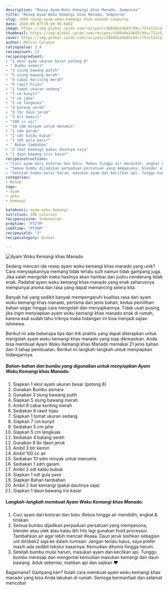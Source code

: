 ```yaml
---
description: "Resep Ayam Woku Kemangi khas Manado, Sempurna"
title: "Resep Ayam Woku Kemangi khas Manado, Sempurna"
slug: 1860-resep-ayam-woku-kemangi-khas-manado-sempurna
date: 2020-09-07T19:49:09.046Z
image: https://img-global.cpcdn.com/recipes/c58840a24b85c99c/751x532cq70/ayam-woku-kemangi-khas-manado-foto-resep-utama.jpg
thumbnail: https://img-global.cpcdn.com/recipes/c58840a24b85c99c/751x532cq70/ayam-woku-kemangi-khas-manado-foto-resep-utama.jpg
cover: https://img-global.cpcdn.com/recipes/c58840a24b85c99c/751x532cq70/ayam-woku-kemangi-khas-manado-foto-resep-utama.jpg
author: Melvin Coleman
ratingvalue: 3.4
reviewcount: 12
recipeingredient:
- "1 ekor ayam ukuran besar potong 8"
- " Bumbu asmara"
- "3 siung bawang putih"
- "5 siung bawang merah"
- "8 cabai keriting merah"
- "6 rawit hijau"
- "1 tomat ukuran sedang"
- "7 cm kunyit"
- "5 cm jahe"
- "5 cm lengkuas"
- "4 batang sereh"
- "8 lbr daun jeruk"
- "3 btr kemiri"
- "100 cc air"
- "10 sdm minyak untuk menumis"
- "1 sdm garam"
- "2 sdt kaldu bubuk"
- "1 sdt gula pasir"
- " Bahan tambahan"
- "2 ikat kemangi pakai daunnya saja"
- "1 daun bawang iris kasar"
recipeinstructions:
- "Cuci ayam dari kotoran dan bolu. Rebus hingga air mendidih, angkat &amp; tiriskan."
- "Semua bumbu dijadikan perpaduan persatuan yang mempesona, blender atau ulek atau kalau lbh hits lagi gunakan food processor. Tambahkan air agar lebih mencair #eaaa. Daun jeruk sisihkan sebagian unt dirobek2 saja ke dalam tumisan. Jangan terlalu halus, saya prefer masih ada sedikit tekstur kasarnya. Kemudian ditumis hingga harum."
- "Setelah bumbu mulai harum, masukan ayam dan kecilkan api. Tunggu bumbu meresap dan mengental kemudian masukan kemangi dan daun bawang. Aduk sebentar, matikan api dan sajikan ♥️"
categories:
- Resep
tags:
- ayam
- woku
- kemangi

katakunci: ayam woku kemangi 
nutrition: 208 calories
recipecuisine: Indonesian
preptime: "PT27M"
cooktime: "PT36M"
recipeyield: "3"
recipecategory: Dinner

---
```



![Ayam Woku Kemangi khas Manado](https://img-global.cpcdn.com/recipes/c58840a24b85c99c/751x532cq70/ayam-woku-kemangi-khas-manado-foto-resep-utama.jpg)

Sedang mencari ide resep ayam woku kemangi khas manado yang unik? Cara menyiapkannya memang tidak terlalu sulit namun tidak gampang juga. Jika salah mengolah maka hasilnya akan hambar dan justru cenderung tidak enak. Padahal ayam woku kemangi khas manado yang enak seharusnya mempunyai aroma dan rasa yang dapat memancing selera kita.



Banyak hal yang sedikit banyak mempengaruhi kualitas rasa dari ayam woku kemangi khas manado, pertama dari jenis bahan, kedua pemilihan bahan segar hingga cara mengolah dan menyajikannya. Tidak usah pusing jika ingin menyiapkan ayam woku kemangi khas manado enak di rumah, karena asal sudah tahu triknya maka hidangan ini bisa menjadi sajian istimewa.


Berikut ini ada beberapa tips dan trik praktis yang dapat diterapkan untuk mengolah ayam woku kemangi khas manado yang siap dikreasikan. Anda bisa membuat Ayam Woku Kemangi khas Manado memakai 21 jenis bahan dan 3 tahap pembuatan. Berikut ini langkah-langkah untuk menyiapkan hidangannya.

<!--inarticleads1-->

##### Bahan-bahan dan bumbu yang digunakan untuk menyiapkan Ayam Woku Kemangi khas Manado:

1. Siapkan 1 ekor ayam ukuran besar (potong 8)
1. Gunakan  Bumbu asmara
1. Gunakan 3 siung bawang putih
1. Siapkan 5 siung bawang merah
1. Ambil 8 cabai keriting merah
1. Sediakan 6 rawit hijau
1. Siapkan 1 tomat ukuran sedang
1. Siapkan 7 cm kunyit
1. Sediakan 5 cm jahe
1. Siapkan 5 cm lengkuas
1. Sediakan 4 batang sereh
1. Gunakan 8 lbr daun jeruk
1. Ambil 3 btr kemiri
1. Ambil 100 cc air
1. Sediakan 10 sdm minyak untuk menumis
1. Sediakan 1 sdm garam
1. Ambil 2 sdt kaldu bubuk
1. Siapkan 1 sdt gula pasir
1. Siapkan  Bahan tambahan
1. Ambil 2 ikat kemangi (pakai daunnya saja)
1. Siapkan 1 daun bawang iris kasar




<!--inarticleads2-->

##### Langkah-langkah membuat Ayam Woku Kemangi khas Manado:

1. Cuci ayam dari kotoran dan bolu. Rebus hingga air mendidih, angkat &amp; tiriskan.
1. Semua bumbu dijadikan perpaduan persatuan yang mempesona, blender atau ulek atau kalau lbh hits lagi gunakan food processor. Tambahkan air agar lebih mencair #eaaa. Daun jeruk sisihkan sebagian unt dirobek2 saja ke dalam tumisan. Jangan terlalu halus, saya prefer masih ada sedikit tekstur kasarnya. Kemudian ditumis hingga harum.
1. Setelah bumbu mulai harum, masukan ayam dan kecilkan api. Tunggu bumbu meresap dan mengental kemudian masukan kemangi dan daun bawang. Aduk sebentar, matikan api dan sajikan ♥️




Bagaimana? Gampang kan? Itulah cara membuat ayam woku kemangi khas manado yang bisa Anda lakukan di rumah. Semoga bermanfaat dan selamat mencoba!
